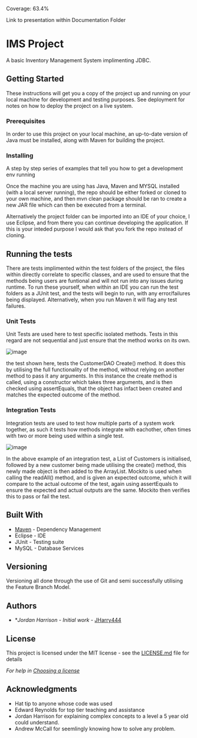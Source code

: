 Coverage: 63.4%

Link to presentation within Documentation Folder
# IMS Project

A basic Inventory Management System implimenting JDBC.

## Getting Started

These instructions will get you a copy of the project up and running on your local machine for development and testing purposes. See deployment for notes on how to deploy the project on a live system.

### Prerequisites

In order to use this project on your local machine, an up-to-date version of Java must be installed, along with Maven for building the project.

### Installing

A step by step series of examples that tell you how to get a development env running

Once the machine you are using has Java, Maven and MYSQL installed (with a local server running), the repo should be either forked or cloned to your own machine, and then mvn clean package should be ran to create a new JAR file which can then be executed from a terminal.

Alternatively the project folder can be imported into an IDE of your choice, I use Eclipse, and from there you can continue developing the application. If this is your inteded purpose I would ask that you fork the repo instead of cloning.

## Running the tests

There are tests implimented within the test folders of the project, the files within directly correlate to specific classes, and are used to ensure that the methods being users are funtional and will not run into any issues during runtime. To run these yourself, when within an IDE you can run the test folders as a JUnit test, and the tests will begin to run, with any error/failures being displayed. Alternatively, when you run Maven it will flag any test failures.

### Unit Tests 

Unit Tests are used here to test specific isolated methods. Tests in this regard are not sequential and just ensure that the method works on its own.

![image](https://user-images.githubusercontent.com/107627845/180637950-7a3bddde-73af-454e-af37-0f99f408873e.png)

the test shown here, tests the CustomerDAO Create() method. It does this by utilising the full functionality of the method, without relying on another method to pass it any arguments. In this instance the create method is called, using a constructor which takes three arguments, and is then checked using assertEquals, that the object has infact been created and matches the expected outcome of the method.


### Integration Tests 
Integration tests are used to test how multiple parts of a system work together, as such it tests how methods integrate with eachother, often times with two or more being used within a single test.

![image](https://user-images.githubusercontent.com/107627845/180638110-d5957def-f89b-4094-bdea-5acd22431885.png)

In the above example of an integration test, a List of Customers is initialised, followed by a new customer being made utilising the create() method, this newly made object is then added to the ArrayList. Mockito is used when calling the readAll() method, and is given an expected outcome, which it will compare to the actual outcome of the test, again using assertEquals to ensure the expected and actual outputs are the same. Mockito then verifies this to pass or fail the test. 


## Built With

* [Maven](https://maven.apache.org/) - Dependency Management
* Eclipse - IDE
* JUnit - Testing suite
* MySQL - Database Services

## Versioning
Versioning all done through the use of Git and semi successfully utilising the Feature Branch Model.

## Authors

* **Jordan Harrison* - *Initial work* - [JHarry444](https://github.com/JHarry444)

## License

This project is licensed under the MIT license - see the [LICENSE.md](LICENSE.md) file for details 

*For help in [Choosing a license](https://choosealicense.com/)*

## Acknowledgments

* Hat tip to anyone whose code was used
* Edward Reynolds for top tier teaching and assistance
* Jordan Harrison for explaining complex concepts to a level a 5 year old could understand.
* Andrew McCall for seemlingly knowing how to solve any problem.


